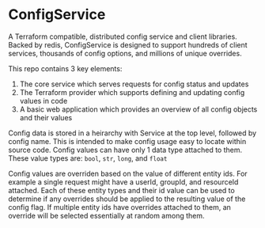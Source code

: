 ConfigService
===

A Terraform compatible, distributed config service and client libraries. Backed by redis, ConfigService is designed to support hundreds of client services, thousands of config options, and millions of unique overrides.

This repo contains 3 key elements:
1. The core service which serves requests for config status and updates
2. The Terraform provider which supports defining and updating config values in code
3. A basic web application which provides an overview of all config objects and their values

Config data is stored in a heirarchy with Service at the top level, followed by config name. This is intended to make config usage easy to locate within source code. Config values can have only 1 data type attached to them. These value types are: `bool`, `str`, `long`, and `float`

Config values are overriden based on the value of different entity ids. For example a single request might have a userId, groupId, and resourceId attached. Each of these entity types and their id value can be used to determine if any overrides should be applied to the resulting value of the config flag. If multiple entity ids have overrides attached to them, an override will be selected essentially at random among them.

